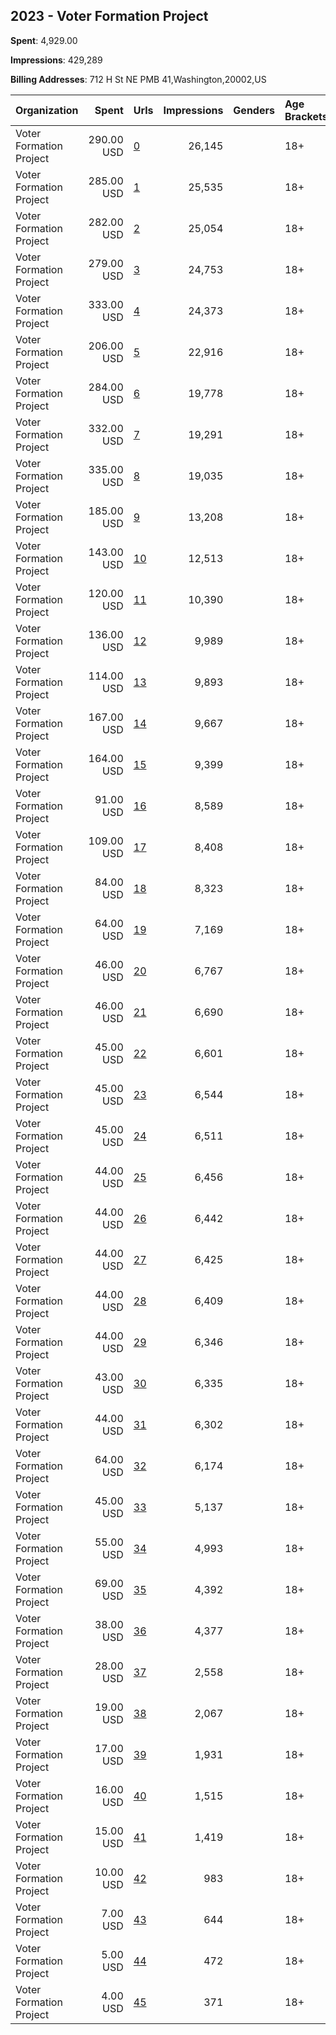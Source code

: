 ## 2023 - Voter Formation Project 
**Spent**: 4,929.00

**Impressions**: 429,289

**Billing Addresses**: 712 H St NE PMB 41,Washington,20002,US

|Organization|Spent|Urls|Impressions|Genders|Age Brackets|Country Codes|
|:---|---:|:---|---:|:---|:---|:---|
|Voter Formation Project|290.00 USD|[0](https://www.snap.com/political-ads/asset/37eb047a89169ec1c91c4724e92503a04cf0f7601413308ab4c78a19f2062d2b?mediaType=mp4)|26,145||18+|united states|
|Voter Formation Project|285.00 USD|[1](https://www.snap.com/political-ads/asset/9f173b36b6d6e4194c516808da0e45285b780a34ac4cbc65ee1ac88ccf31ed68?mediaType=mp4)|25,535||18+|united states|
|Voter Formation Project|282.00 USD|[2](https://www.snap.com/political-ads/asset/7e67f95a274d41788c84247d72ad0d2332fafbf17fba5a4aae18a8a67b0fcf21?mediaType=mp4)|25,054||18+|united states|
|Voter Formation Project|279.00 USD|[3](https://www.snap.com/political-ads/asset/f945a3b29993d0bfc1e08b397bd0ad8fb21904da31cfdef1df30b5791df7b817?mediaType=mp4)|24,753||18+|united states|
|Voter Formation Project|333.00 USD|[4](https://www.snap.com/political-ads/asset/947ce10199d08caab41c645aa0abc8c48751bef60e3fa1823bf283dc7a0b13de?mediaType=mp4)|24,373||18+|united states|
|Voter Formation Project|206.00 USD|[5](https://www.snap.com/political-ads/asset/47622a97a95699982d222064fa40fbfa8f12800606dd7370d2beca9094c699ac?mediaType=jpeg)|22,916||18+|united states|
|Voter Formation Project|284.00 USD|[6](https://www.snap.com/political-ads/asset/61c3484c2066c62e44601681b08f863946395053c3c5b38ad71e85fa4a5c65a8?mediaType=mp4)|19,778||18+|united states|
|Voter Formation Project|332.00 USD|[7](https://www.snap.com/political-ads/asset/6314bdb71c2b9a2af354268699ed9ba3de2f3ffdbd0ed146ea5dc02a9d7419d1?mediaType=mp4)|19,291||18+|united states|
|Voter Formation Project|335.00 USD|[8](https://www.snap.com/political-ads/asset/f2c00b2e4c6315d7416be0f6546ec8c972c12a00938fa1b07c9d1cc5ee168f77?mediaType=mp4)|19,035||18+|united states|
|Voter Formation Project|185.00 USD|[9](https://www.snap.com/political-ads/asset/086a8b478beaacc38b8dfb38e2f0fdeae35b8bf75463ed3a6e175ef29121b6f1?mediaType=mp4)|13,208||18+|united states|
|Voter Formation Project|143.00 USD|[10](https://www.snap.com/political-ads/asset/f584b705d944a872c9fb9aba55cd9ba8963216d78da8140646732dd4260a8378?mediaType=jpeg)|12,513||18+|united states|
|Voter Formation Project|120.00 USD|[11](https://www.snap.com/political-ads/asset/cd86ab56372a9edcca001d269080a4dfc54a115543048295527910069f9da393?mediaType=mp4)|10,390||18+|united states|
|Voter Formation Project|136.00 USD|[12](https://www.snap.com/political-ads/asset/1dd25e3848564a8b24b725a375e49ea6bba299b9146223392c1ee5be40ff9007?mediaType=mp4)|9,989||18+|united states|
|Voter Formation Project|114.00 USD|[13](https://www.snap.com/political-ads/asset/9e5cad986c1c1428ce183fb60996231680a032de5fbe36d1586d9eabd880f5a4?mediaType=mp4)|9,893||18+|united states|
|Voter Formation Project|167.00 USD|[14](https://www.snap.com/political-ads/asset/98a982630f3cf848ef691936afdbf9bcfb0badb4de76ba70bba7134541180661?mediaType=mp4)|9,667||18+|united states|
|Voter Formation Project|164.00 USD|[15](https://www.snap.com/political-ads/asset/a7963372392127094638aa189a6e9c2eabcfe55014eccc9e4e789584456ab57e?mediaType=mp4)|9,399||18+|united states|
|Voter Formation Project|91.00 USD|[16](https://www.snap.com/political-ads/asset/307c1a4841861a8271b8c82ebe4cc4e384c6e4f3f8024627afd8c175102b6214?mediaType=png)|8,589||18+|united states|
|Voter Formation Project|109.00 USD|[17](https://www.snap.com/political-ads/asset/b61f89b08d8a10d270e9dd38ab2bfe5291a6f47dedacc88a1ca80a3cf6686fdc?mediaType=mp4)|8,408||18+|united states|
|Voter Formation Project|84.00 USD|[18](https://www.snap.com/political-ads/asset/ba7fb2e787c8be23d9c8d577cbdcd7234d7a5ee3e5b0566588446d5f29dea007?mediaType=jpeg)|8,323||18+|united states|
|Voter Formation Project|64.00 USD|[19](https://www.snap.com/political-ads/asset/c2ee8cf83c511f194b1c4d15970552e0fb0222d94bf27983bdd9a494db0db3ba?mediaType=jpeg)|7,169||18+|united states|
|Voter Formation Project|46.00 USD|[20](https://www.snap.com/political-ads/asset/acf6dc4cc615b50a34c71ec92bd8e76e0dc4db81da79aac8c488f484d1a14362?mediaType=png)|6,767||18+|united states|
|Voter Formation Project|46.00 USD|[21](https://www.snap.com/political-ads/asset/5cdecab9bcfe3dae1dec3d4fbf15530c1f6277dacca3382cb17b9b92d0f2bba9?mediaType=jpeg)|6,690||18+|united states|
|Voter Formation Project|45.00 USD|[22](https://www.snap.com/political-ads/asset/881661b1001313ed3c9c5a88b5c0d62948f0f45a68700a5ccfc0126e13244268?mediaType=png)|6,601||18+|united states|
|Voter Formation Project|45.00 USD|[23](https://www.snap.com/political-ads/asset/fd59155617eee89531bc3ed00c4caac9a756816069765010cee9a78057405a55?mediaType=png)|6,544||18+|united states|
|Voter Formation Project|45.00 USD|[24](https://www.snap.com/political-ads/asset/4f7e8640e2a5ba62529a0ac3e445d008d769eec31f28f3ec2cfc9757559cd8b1?mediaType=jpeg)|6,511||18+|united states|
|Voter Formation Project|44.00 USD|[25](https://www.snap.com/political-ads/asset/81f337f64c9223dd8dd87cf206cbee82cf4eefa871e1e0c4b4d9346b96692eef?mediaType=png)|6,456||18+|united states|
|Voter Formation Project|44.00 USD|[26](https://www.snap.com/political-ads/asset/295d82e4f10e3eb9e686aeb7b9125f2ee2511eb7cc2333c8c0d6f4906dc92a9c?mediaType=jpeg)|6,442||18+|united states|
|Voter Formation Project|44.00 USD|[27](https://www.snap.com/political-ads/asset/1fa75ce56418ecbfc3fffd33a3964c6cb6ac3967e9db8a228970566eb5502ad3?mediaType=png)|6,425||18+|united states|
|Voter Formation Project|44.00 USD|[28](https://www.snap.com/political-ads/asset/bf72b11b7f69efc61ece2de682028c1ed5ada10f1f722f2747a96d40cb144883?mediaType=jpeg)|6,409||18+|united states|
|Voter Formation Project|44.00 USD|[29](https://www.snap.com/political-ads/asset/b5bd0eb608652923995843c026ccca4e399dfa8be462aaf3ef47b9c38b217ccf?mediaType=jpeg)|6,346||18+|united states|
|Voter Formation Project|43.00 USD|[30](https://www.snap.com/political-ads/asset/d207aad50e6940c3c377211036ee50bd038046dcb52c2b6faf44ffb1d0fbbf8d?mediaType=png)|6,335||18+|united states|
|Voter Formation Project|44.00 USD|[31](https://www.snap.com/political-ads/asset/4d17bdd9364cd10e4a5b2ae66f05dfcf1eae6724a66dccc7452540fc75e3ad71?mediaType=jpeg)|6,302||18+|united states|
|Voter Formation Project|64.00 USD|[32](https://www.snap.com/political-ads/asset/3f6bc3a3b876626407301a4ae1653948ecb7b447b9c1bae04832e9b7f2f3a357?mediaType=png)|6,174||18+|united states|
|Voter Formation Project|45.00 USD|[33](https://www.snap.com/political-ads/asset/1ce938ed6c05b3e2fa84f62a707409a971b958a21ca7afe862939315001e19b0?mediaType=jpeg)|5,137||18+|united states|
|Voter Formation Project|55.00 USD|[34](https://www.snap.com/political-ads/asset/53e343be23c719d2825607265a7a532c46070a68fcbcc4f61388135e3e6bb877?mediaType=png)|4,993||18+|united states|
|Voter Formation Project|69.00 USD|[35](https://www.snap.com/political-ads/asset/312dd2c9fb65e72ee3d4c8d82b8b0a8540f0a070861591acc7eead42e4024c8e?mediaType=mp4)|4,392||18+|united states|
|Voter Formation Project|38.00 USD|[36](https://www.snap.com/political-ads/asset/22a9add6acb72fdbc0a0648b8dcf206a9def2170f4c179f150c4aea6bd49fb91?mediaType=png)|4,377||18+|united states|
|Voter Formation Project|28.00 USD|[37](https://www.snap.com/political-ads/asset/2c487ac2780beb71f21855b0463657a503f0c1b7c4adf57c48e2d9d7dedfac82?mediaType=jpeg)|2,558||18+|united states|
|Voter Formation Project|19.00 USD|[38](https://www.snap.com/political-ads/asset/b902168ca7d479cfd9c9d1c327ff81ff81bfbe3fbca8b1586e69d607f5d4a3ed?mediaType=png)|2,067||18+|united states|
|Voter Formation Project|17.00 USD|[39](https://www.snap.com/political-ads/asset/e59abe28bb63835ddf4b21df0cdfca1d56c66fb4fd069a52262bd386a625d36f?mediaType=png)|1,931||18+|united states|
|Voter Formation Project|16.00 USD|[40](https://www.snap.com/political-ads/asset/66e41b74c4294af93efefbf45fdfc61309c9660d301601b92548368de72c6569?mediaType=jpeg)|1,515||18+|united states|
|Voter Formation Project|15.00 USD|[41](https://www.snap.com/political-ads/asset/3731838863d0795db67322367da9036facf04ab886e63a9652c31aa8001008ad?mediaType=png)|1,419||18+|united states|
|Voter Formation Project|10.00 USD|[42](https://www.snap.com/political-ads/asset/63f258ee7e768b4fe08251b06301b2aef955d0f790e65eda0b42c4ea1410933a?mediaType=jpeg)|983||18+|united states|
|Voter Formation Project|7.00 USD|[43](https://www.snap.com/political-ads/asset/1a2a7b0c9acb39b230c0440f9b9229102096978101d6c5e4cac8ec992ca96eea?mediaType=png)|644||18+|united states|
|Voter Formation Project|5.00 USD|[44](https://www.snap.com/political-ads/asset/2f610d3b973ebfc41fd19befdfb01673147476a0a5ca16d5ccae5926133e2d54?mediaType=png)|472||18+|united states|
|Voter Formation Project|4.00 USD|[45](https://www.snap.com/political-ads/asset/00b11e9d445fd52fe13c77a934ab852aede8974374b2d76e7aa203073712d93d?mediaType=png)|371||18+|united states|
